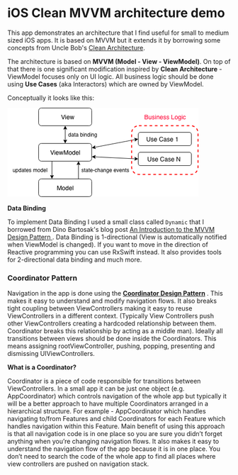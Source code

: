 # iOS Clean MVVM architecture demo

This app demonstrates an architecture that I find useful for small to medium sized iOS apps. It is based on MVVM but it extends it by borrowing some concepts from Uncle Bob's [Clean Architecture](https://blog.cleancoder.com/uncle-bob/2012/08/13/the-clean-architecture.html).

The architecture is based on **MVVM (Model - View - ViewModel)**. On top of that there is one significant modification inspired by **Clean Architecture** - ViewModel focuses only on UI logic. All business logic should be done using **Use Cases** (aka Interactors) which are owned by ViewModel. 

Conceptually it looks like this:

![](MVVM+UseCase.png)

**Data Binding**

To implement Data Binding I used a small class called `Dynamic` that I borrowed from Dino Bartosak's blog post [An Introduction to the MVVM Design Pattern
](https://www.toptal.com/ios/swift-tutorial-introduction-to-mvvm). Data Binding is 1-directional (View is automatically notified when ViewModel is changed). If you want to move in the direction of Reactive programming you can use RxSwift instead. It also provides tools for 2-directional data binding and much more.

### Coordinator Pattern
Navigation in the app is done using the **[Coordinator Design Pattern](https://will.townsend.io/2016/an-ios-coordinator-pattern)** . This makes it easy to understand and modify navigation flows. It also breaks tight coupling between ViewControllers making it easy to reuse ViewControllers in a different context. (Typically View Controllers push other ViewControllers creating a hardcoded relationship between them. Coordinator breaks this relationship by acting as a middle man). Ideally all transitions between views should be done inside the Coordinators. This means assigning rootViewController, pushing, popping, presenting and dismissing UIViewControllers.

**What is a Coordinator?**

Coordinator is a piece of code responsible for transitions between ViewControllers. In a small app it can be just one object (e.g. AppCoordinator) which controls navigation of the whole app but typically it will be a better approach to have multiple Coordinators arranged in a hierarchical structure. For example - AppCoordinator which handles navigating to/from Features and child Coordinators for each Feature which handles navigation within this Feature.
Main benefit of using this approach is that all navigation code is in one place so you are sure you didn’t forget anything when you’re changing navigation flows. It also makes it easy to understand the navigation flow of the app because it is in one place. You don’t need to search the code of the whole app to find all places where view controllers are pushed on navigation stack. 

